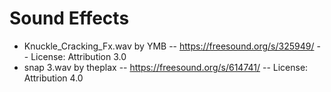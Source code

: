
# Sound Effects

* Knuckle_Cracking_Fx.wav by YMB -- https://freesound.org/s/325949/ -- License: Attribution 3.0
* snap 3.wav by theplax -- https://freesound.org/s/614741/ -- License: Attribution 4.0